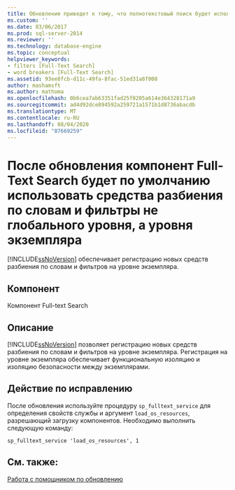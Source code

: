```yaml
---
title: Обновление приведет к тому, что полнотекстовый поиск будет использовать по умолчанию, а не глобальные, разделители слов и фильтры на уровне экземпляра | Документация Майкрософт
ms.custom: ''
ms.date: 03/06/2017
ms.prod: sql-server-2014
ms.reviewer: ''
ms.technology: database-engine
ms.topic: conceptual
helpviewer_keywords:
- filters [Full-Text Search]
- word breakers [Full-Text Search]
ms.assetid: 93ee8fcb-d11c-49fa-8fac-51ed31a8f008
author: mashamsft
ms.author: mathoma
ms.openlocfilehash: 0b6cea7ab63351fad25f0205a614e364328171a9
ms.sourcegitcommit: ad4d92dce894592a259721a1571b1d8736abacdb
ms.translationtype: MT
ms.contentlocale: ru-RU
ms.lasthandoff: 08/04/2020
ms.locfileid: "87669259"
---
```

# <a name="upgrading-will-cause-full-text-search-to-use-instance-level-not-global-word-breakers-and-filters-by-default"></a>После обновления компонент Full-Text Search будет по умолчанию использовать средства разбиения по словам и фильтры не глобального уровня, а уровня экземпляра
  [!INCLUDE[ssNoVersion](../../includes/ssnoversion-md.md)] обеспечивает регистрацию новых средств разбиения по словам и фильтров на уровне экземпляра.  
  
## <a name="component"></a>Компонент  
 Компонент Full-text Search  
  
## <a name="description"></a>Описание  
 [!INCLUDE[ssNoVersion](../../includes/ssnoversion-md.md)] позволяет регистрацию новых средств разбиения по словам и фильтров на уровне экземпляра. Регистрация на уровне экземпляра обеспечивает функциональную изоляцию и изоляцию безопасности между экземплярами.  
  
## <a name="corrective-action"></a>Действие по исправлению  
 После обновления используйте процедуру `sp_fulltext_service` для определения свойств службы и аргумент `load_os_resources`, разрешающий загрузку компонентов. Необходимо выполнить следующую команду:  
  
 `sp_fulltext_service 'load_os_resources', 1`  
  
## <a name="see-also"></a>См. также:  
 [Работа с помощником по обновлению](../../../2014/sql-server/install/working-with-upgrade-advisor.md)  
  
  
